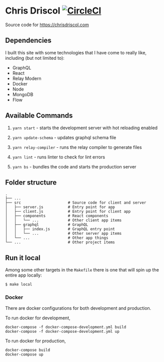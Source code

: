 # Chris Driscol [![CircleCI](https://circleci.com/gh/cdriscol/chris-driscol/tree/master.svg?style=svg)](https://circleci.com/gh/cdriscol/chris-driscol/tree/master)
Source code for https://chrisdriscol.com

## Dependencies
I built this site with some technologies that I have come to really like, including (but not limited to):
- GraphQL
- React
- Relay Modern
- Docker
- Node
- MongoDB
- Flow

## Available Commands

1. `yarn start` - starts the development server with hot reloading enabled

1. `yarn update-schema` - updates graphql schema file

1. `yarn relay-compiler` - runs the relay compiler to generate files

1. `yarn lint` - runs linter to check for lint errors

1. `yarn bs` - bundles the code and starts the production server

## Folder structure
    .
    ├── ...
    ├── src                     # Source code for client and server
    │   ├── server.js           # Entry point for app
    │   ├── client.js           # Entry point for client app
    │   ├── components          # React components
    │   │   └── ...             # Other client app items
    │   ├── graphql             # GraphQL
    │   │   ├── index.js        # GraphQL entry point
    │   │   └── ...             # Other server app items
    │   └── ...                 # Other app things
    └── ...                     # Other project items


## Run it local
Among some other targets in the `Makefile` there is one that will spin up the entire app locally:
```bash
$ make local
```

### Docker
There are docker configurations for both development and production.

To run docker for development,
```
docker-compose -f docker-compose-development.yml build
docker-compose -f docker-compose-development.yml up
```

To run docker for production,
```
docker-compose build
docker-compose up
```

